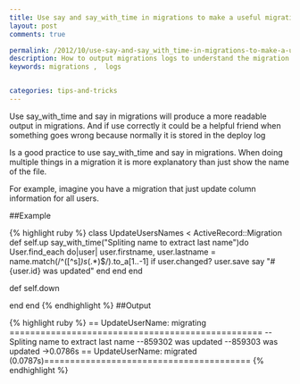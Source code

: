 ```yaml
---
title: Use say and say_with_time in migrations to make a useful migration log
layout: post
comments: true

permalink: /2012/10/use-say-and-say_with_time-in-migrations-to-make-a-useful-migration-log/
description: How to output migrations logs to understand the migration stuff
keywords: migrations ,  logs


categories: tips-and-tricks
---
```


Use say\_with\_time and say in migrations will produce a more readable output in migrations. And if use correctly it could be a helpful friend when something goes wrong because normally it is stored in the deploy log

Is a good practice to use say\_with\_time and say in migrations. When doing multiple things in a migration it is more explanatory than just show the name of the file.

For example, imagine you have a migration that just update column information for all users.


##Example

{% highlight ruby %}
class UpdateUsersNames < ActiveRecord::Migration
  def self.up
    say_with_time("Spliting name to extract last name")do
      User.find_each do|user|
        user.firstname, user.lastname = name.match(/^([^s]*)s*(.*)$/).to_a[1..-1] if user.changed?
        user.save
        say "#{user.id} was updated"
      end
    end
  end

  def self.down

  end
end
{% endhighlight %}
##Output

{% highlight ruby %}
==  UpdateUserName: migrating =================================================
--Spliting name to extract last name
--859302 was updated
--859303 was updated
   ->0.0786s
==  UpdateUserName: migrated (0.0787s)========================================
{% endhighlight %}
